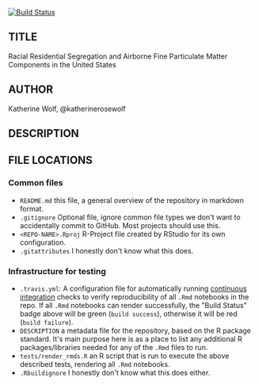 [![Build Status](https://travis-ci.com/katherinerosewolf/mesc_thesis.svg?token=DTxgzr9n8yRcxMBznjnq&branch=master)](https://travis-ci.com/katherinerosewolf/mesc_thesis)

## TITLE

Racial Residential Segregation and Airborne Fine Particulate Matter Components in the United States

## AUTHOR

Katherine Wolf, @katherinerosewolf

## DESCRIPTION

## FILE LOCATIONS

### Common files

- `README.md` this file, a general overview of the repository in markdown format.  
- `.gitignore` Optional file, ignore common file types we don't want to accidentally commit to GitHub. Most projects should use this. 
- `<REPO-NAME>.Rproj` R-Project file created by RStudio for its own configuration.
- `.gitattributes` I honestly don't know what this does.

### Infrastructure for testing

- `.travis.yml`: A configuration file for automatically running [continuous integration](https://travis-ci.com) checks to verify reproducibility of all `.Rmd` notebooks in the repo.  If all `.Rmd` notebooks can render successfully, the "Build Status" badge above will be green (`build success`), otherwise it will be red (`build failure`).  
- `DESCRIPTION` a metadata file for the repository, based on the R package standard. It's main purpose here is as a place to list any additional R packages/libraries needed for any of the `.Rmd` files to run.
- `tests/render_rmds.R` an R script that is run to execute the above described tests, rendering all `.Rmd` notebooks. 
- `.Rbuildignore` I honestly don't know what this does either.
